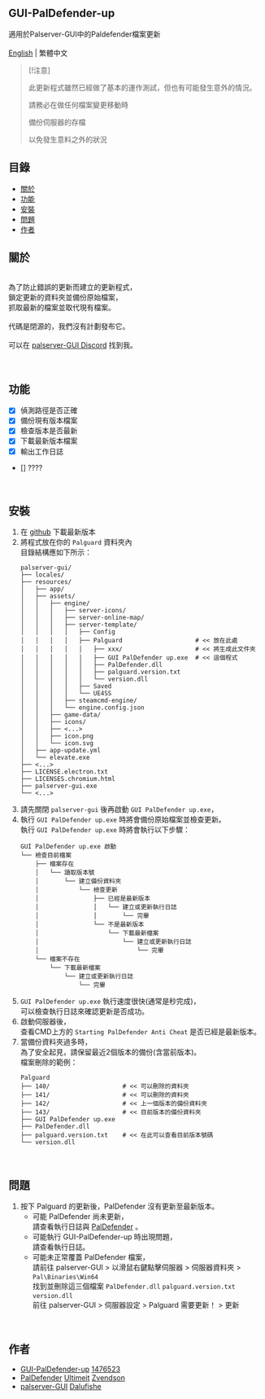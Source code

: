## GUI-PalDefender-up
適用於Palserver-GUI中的Paldefender檔案更新
<br>
<br>
[English](./README.md) | 繁體中文
<br>
> [!注意]
>
> 此更新程式雖然已經做了基本的運作測試，但也有可能發生意外的情況。
> 
> 請務必在做任何檔案變更移動時
> 
> 備份伺服器的存檔
> 
> 以免發生意料之外的狀況
>

## 目錄
* [關於](#關於-)
* [功能](#功能-)
* [安裝](#安裝-)
* [問題](#問題-)
* [作者](#作者-)

## 關於 []()

<br>為了防止錯誤的更新而建立的更新程式，
<br>鎖定更新的資料夾並備份原始檔案，
<br>抓取最新的檔案並取代現有檔案。
<br>
<br>代碼是閉源的，我們沒有計劃發布它。
<br>
<br>可以在 [palserver-GUI Discord](https://discord.gg/UA24pctUYc) 找到我。


<br>

## 功能 []()

- [x] 偵測路徑是否正確
- [x] 備份現有版本檔案
- [x] 檢查版本是否最新
- [x] 下載最新版本檔案
- [x] 輸出工作日誌
- [] ????

<br>

## 安裝 []()

1. 在 [github](https://github.com/1476523/GUI-PalDefender-up/releases) 下載最新版本
2. 將程式放在你的 `Palguard` 資料夾內
   <br>目錄結構應如下所示：
   ```
   palserver-gui/
   ├── locales/
   ├── resources/
   │   ├── app/
   │   ├── assets/
   │   │   ├── engine/
   │   │   │   ├── server-icons/
   │   │   │   ├── server-online-map/
   │   │   │   ├── server-template/
   │   │   │   │   ├── Config
   │   │   │   │   ├── Palguard                    # << 放在此處
   │   │   │   │   │   ├── xxx/                    # << 將生成此文件夾
   │   │   │   │   │   ├── GUI PalDefender up.exe  # << 這個程式
   │   │   │   │   │   ├── PalDefender.dll
   │   │   │   │   │   ├── palguard.version.txt
   │   │   │   │   │   └── version.dll
   │   │   │   │   ├── Saved
   │   │   │   │   └── UE4SS
   │   │   │   ├── steamcmd-engine/
   │   │   │   └── engine.config.json
   │   │   ├── game-data/
   │   │   ├── icons/
   │   │   ├── <...>
   │   │   ├── icon.png
   │   │   └── icon.svg
   │   ├── app-update.yml
   │   └── elevate.exe
   ├── <...>
   ├── LICENSE.electron.txt
   ├── LICENSES.chromium.html
   ├── palserver-gui.exe
   └── <...>
   ```
3. 請先關閉 `palserver-gui` 後再啟動 `GUI PalDefender up.exe`，
4. 執行 `GUI PalDefender up.exe` 時將會備份原始檔案並檢查更新。
   <br>執行 `GUI PalDefender up.exe` 時將會執行以下步驟：
   ```
   GUI PalDefender up.exe 啟動
   └── 檢查目前檔案
       ├── 檔案存在
       │   └── 讀取版本號
	   │       └── 建立備份資料夾
	   │           └── 檢查更新
	   │               ├── 已經是最新版本
	   │               │   └── 建立或更新執行日誌
	   │               │       └── 完畢
	   │               └── 不是最新版本
	   │                   └── 下載最新檔案
	   │                       └── 建立或更新執行日誌
	   │                           └── 完畢
	   └── 檔案不存在
	       └── 下載最新檔案
		       └── 建立或更新執行日誌
			   	   └── 完畢
   ```
5. `GUI PalDefender up.exe` 執行速度很快(通常是秒完成)，
   <br>可以檢查執行日誌來確認更新是否成功。
6. 啟動伺服器後，
   <br>查看CMD上方的 `Starting PalDefender Anti Cheat` 是否已經是最新版本。
7. 當備份資料夾過多時，
   <br>為了安全起見，請保留最近2個版本的備份(含當前版本)。
   <br>檔案刪除的範例：
   ```
   Palguard
   ├── 140/                    # << 可以刪除的資料夾
   ├── 141/                    # << 可以刪除的資料夾
   ├── 142/                    # << 上一個版本的備份資料夾
   ├── 143/                    # << 目前版本的備份資料夾
   ├── GUI PalDefender up.exe
   ├── PalDefender.dll
   ├── palguard.version.txt    # << 在此可以查看目前版本號碼
   └── version.dll
   ```
<br>

## 問題 []()

1. 按下 Palguard 的更新後，PalDefender 沒有更新至最新版本。
   -  可能 PalDefender 尚未更新，
 <br> 請查看執行日誌與 [PalDefender](https://github.com/Ultimeit/PalDefender) 。
   -  可能執行 GUI-PalDefender-up 時出現問題，
 <br> 請查看執行日誌。
   -  可能未正常覆蓋 PalDefender 檔案，
 <br> 請前往 palserver-GUI > 以滑鼠右鍵點擊伺服器 > 伺服器資料夾 > `Pal\Binaries\Win64`
 <br> 找到並刪除這三個檔案 `PalDefender.dll` `palguard.version.txt` `version.dll`
 <br> 前往 palserver-GUI > 伺服器設定 > Palguard 需要更新！ > 更新

<br>

## 作者 []()

- [GUI-PalDefender-up](https://github.com/1476523/GUI-PalDefender-up) [1476523](https://github.com/1476523)
- [PalDefender](https://github.com/Ultimeit/PalDefender) [Ultimeit](https://github.com/Ultimeit) [Zvendson](https://github.com/Zvendson)
- [palserver-GUI](https://github.com/Dalufishe/palserver-GUI) [Dalufishe](https://github.com/Dalufishe)
